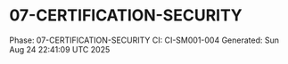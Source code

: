 # 07-CERTIFICATION-SECURITY
Phase: 07-CERTIFICATION-SECURITY
CI: CI-SM001-004
Generated: Sun Aug 24 22:41:09 UTC 2025
